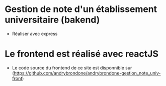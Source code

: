 # Gestion de note d'un établissement universitaire (bakend)

- Réaliser avec express

# Le frontend est réalisé avec reactJS

- Le code source du frontend de ce site est disponnible sur (https://github.com/andrybrondone/andrybrondone-gestion_note_univ-front)
